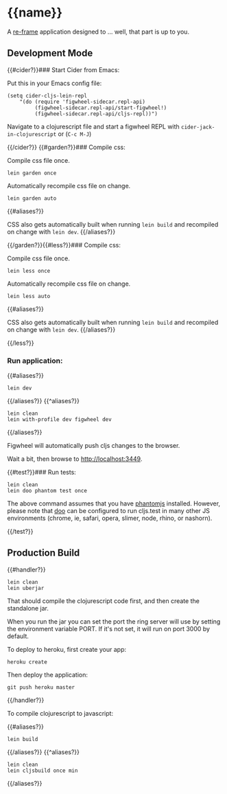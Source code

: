 # {{name}}

A [re-frame](https://github.com/Day8/re-frame) application designed to ... well, that part is up to you.

## Development Mode

{{#cider?}}### Start Cider from Emacs:

Put this in your Emacs config file:

```
(setq cider-cljs-lein-repl
	"(do (require 'figwheel-sidecar.repl-api)
         (figwheel-sidecar.repl-api/start-figwheel!)
         (figwheel-sidecar.repl-api/cljs-repl))")
```

Navigate to a clojurescript file and start a figwheel REPL with `cider-jack-in-clojurescript` or (`C-c M-J`)

{{/cider?}}
{{#garden?}}### Compile css:

Compile css file once.

```
lein garden once
```

Automatically recompile css file on change.

```
lein garden auto
```
{{#aliases?}}

CSS also gets automatically built when running `lein build` and recompiled on change with `lein dev`.
{{/aliases?}}

{{/garden?}}{{#less?}}### Compile css:

Compile css file once.

```
lein less once
```

Automatically recompile css file on change.

```
lein less auto
```
{{#aliases?}}

CSS also gets automatically built when running `lein build` and recompiled on change with `lein dev`.
{{/aliases?}}

{{/less?}}
### Run application:

{{#aliases?}}
```
lein dev
```
{{/aliases?}}
{{^aliases?}}
```
lein clean
lein with-profile dev figwheel dev
```
{{/aliases?}}

Figwheel will automatically push cljs changes to the browser.

Wait a bit, then browse to [http://localhost:3449](http://localhost:3449).

{{#test?}}### Run tests:

```
lein clean
lein doo phantom test once
```

The above command assumes that you have [phantomjs](https://www.npmjs.com/package/phantomjs) installed. However, please note that [doo](https://github.com/bensu/doo) can be configured to run cljs.test in many other JS environments (chrome, ie, safari, opera, slimer, node, rhino, or nashorn).

{{/test?}}
## Production Build

{{#handler?}}
```
lein clean
lein uberjar
```

That should compile the clojurescript code first, and then create the standalone jar.

When you run the jar you can set the port the ring server will use by setting the environment variable PORT.
If it's not set, it will run on port 3000 by default.

To deploy to heroku, first create your app:

```
heroku create
```

Then deploy the application:

```
git push heroku master
```
{{/handler?}}

To compile clojurescript to javascript:

{{#aliases?}}
```
lein build
```
{{/aliases?}}
{{^aliases?}}
```
lein clean
lein cljsbuild once min
```
{{/aliases?}}
